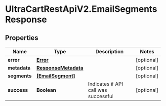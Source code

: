 # UltraCartRestApiV2.EmailSegmentsResponse

## Properties
Name | Type | Description | Notes
------------ | ------------- | ------------- | -------------
**error** | [**Error**](Error.md) |  | [optional] 
**metadata** | [**ResponseMetadata**](ResponseMetadata.md) |  | [optional] 
**segments** | [**[EmailSegment]**](EmailSegment.md) |  | [optional] 
**success** | **Boolean** | Indicates if API call was successful | [optional] 


